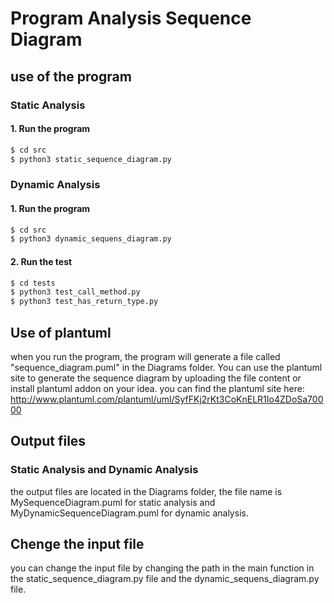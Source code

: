 # Program Analysis Sequence Diagram
## use of the program
### Static Analysis
#### 1. Run the program
```bash
$ cd src
$ python3 static_sequence_diagram.py
```

### Dynamic Analysis
#### 1. Run the program
```bash
$ cd src  
$ python3 dynamic_sequens_diagram.py
```
#### 2. Run the test
```bash
$ cd tests
$ python3 test_call_method.py
$ python3 test_has_return_type.py

```
## Use of plantuml
when you run the program, the program will generate a file called "sequence_diagram.puml" in the Diagrams folder.
You can use the plantuml site to generate the sequence diagram by uploading the file content or install plantuml addon on your idea.
you can find the plantuml site here: http://www.plantuml.com/plantuml/uml/SyfFKj2rKt3CoKnELR1Io4ZDoSa70000

## Output files
### Static Analysis and Dynamic Analysis
the output files are located in the Diagrams folder,
the file name is MySequenceDiagram.puml for static analysis and MyDynamicSequenceDiagram.puml for dynamic analysis.

## Chenge the input file
you can change the input file by changing the path in the main function in the static_sequence_diagram.py file and the dynamic_sequens_diagram.py file.